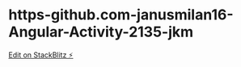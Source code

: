# https-github.com-janusmilan16-Angular-Activity-2135-jkm

[Edit on StackBlitz ⚡️](https://stackblitz.com/edit/lab-activity-2-ra7axw)